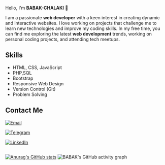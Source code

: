 

Hello, I'm **BABAK-CHALAKI** 👋

I am a passionate **web developer** with a keen interest in creating dynamic and interactive websites. I love working on projects that challenge me to learn new technologies and improve my coding skills. In my free time, you can find me exploring the latest **web development** trends, working on personal coding projects, and attending tech meetups.

## Skills

- HTML, CSS, JavaScript
- PHP,SQL
- Bootstrap
- Responsive Web Design
- Version Control (Git)
- Problem Solving
  
## Contact Me

[![Email](https://img.shields.io/badge/-Email-blue?style=flat&logo=gmail&labelColor=black)](https://babak.chalaki82@gmail.com) 

[![Telegram](https://img.shields.io/badge/-Telegram-blue?style=flat&logo=telegram&labelColor=black)](https://t.me/BABAK_CHALAKI)

[![LinkedIn](https://img.shields.io/badge/-LinkedIn-blue?style=flat&logo=linkedin&labelColor=black)](https://www.linkedin.com/in/babak-chalaki-622376292/?originalSubdomain=ir)
##
[![Anurag's GitHub stats](https://github-readme-stats.vercel.app/api?username=Babak-Chalacki)](https://github.com/anuraghazra/github-readme-stats)
![BABAK's GitHub activity graph](https://github-readme-activity-graph.vercel.app/graph?username=Babak-Chalacki&theme=github-compact)
